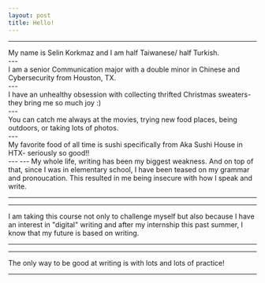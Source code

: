 ```yaml
---
layout: post
title: Hello! 
---
```


---
<div class="text-red mb-2">
  My name is Selin Korkmaz and I am half Taiwanese/ half Turkish.
</div>
---
<div class="text-orange-light mb-2">
  I am a senior Communication major with a double minor in Chinese and Cybersecurity from Houston, TX. 
</div>
---
<div class="text-yellow- mb-2">
  I have an unhealthy obsession with collecting thrifted Christmas sweaters- they bring me so much joy :) 
</div>
---
<div class="text-green mb-2">
  You can catch me always at the movies, trying new food places, being outdoors, or taking lots of photos. 
</div> 
---
<div class="text-blue mb-2">
  My favorite food of all time is sushi specifically from Aka Sushi House in HTX- seriously so good!!
</div> 
---
---
My whole life, writing has been my biggest weakness. And on top of that, since I was in elementary 
school, I have been teased on my grammar and pronoucation. This resulted in me being insecure with 
how I speak and write.

---
---
I am taking this course not only to challenge myself but also because I have an interest in "digital"
writing and after my internship this past summer, I know that my future is based on writing.

---
---
The only way to be good at writing is with lots and lots of practice!

---

